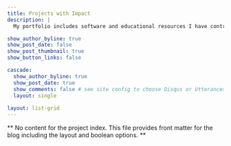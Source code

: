 ```yaml
---
title: Projects with Impact
description: |
  My portfolio includes software and educational resources I have contributed to or created that solve real world problems. It's great!

show_author_byline: true
show_post_date: false
show_post_thumbnail: true
show_button_links: false

cascade:    
  show_author_byline: true
  show_post_date: true
  show_comments: false # see site config to choose Disqus or Utterances
  layout: single
  
layout: list-grid
---
```


** No content for the project index. This file provides front matter for the blog including the layout and boolean options. **
